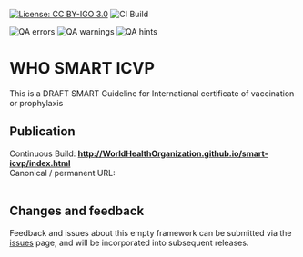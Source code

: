 <!--badges-->
[![License: CC BY-IGO 3.0](https://licensebuttons.net/l/by-nc/3.0/igo/80x15.png)](https://creativecommons.org/licenses/by/3.0/igo)
![CI Build](https://img.shields.io/github/actions/workflow/status/WorldHealthOrganization/smart-ig-empty/ghbuild.yml)  
   
![QA errors](https://img.shields.io/badge/dynamic/json?url=https%3A%2F%2FWorldHealthOrganization.github.io%2Fsmart-ig-empty%2Fqa.json&query=%24.errs&logoColor=red&label=QA%20errors&color=yellow)
![QA warnings](https://img.shields.io/badge/dynamic/json?url=https%3A%2F%2FWorldHealthOrganization.github.io%2Fsmart-ig-empty%2Fqa.json&query=%24.warnings&logoColor=orange&label=QA%20warnings&color=yellow)
![QA hints](https://img.shields.io/badge/dynamic/json?url=https%3A%2F%2FWorldHealthOrganization.github.io%2Fsmart-ig-empty%2Fqa.json&query=%24.hints&logoColor=yellow&label=QA%20hints&color=yellow)
<!--/badges-->

# WHO SMART ICVP
This is a DRAFT SMART Guideline for International certificate of vaccination or prophylaxis

## Publication
Continuous Build: __http://WorldHealthOrganization.github.io/smart-icvp/index.html__  
Canonical / permanent URL: 
<br> </br>

## Changes and feedback
 
Feedback and issues about this empty framework can be submitted via the [issues](issues) page, and will be incorporated into subsequent releases.

